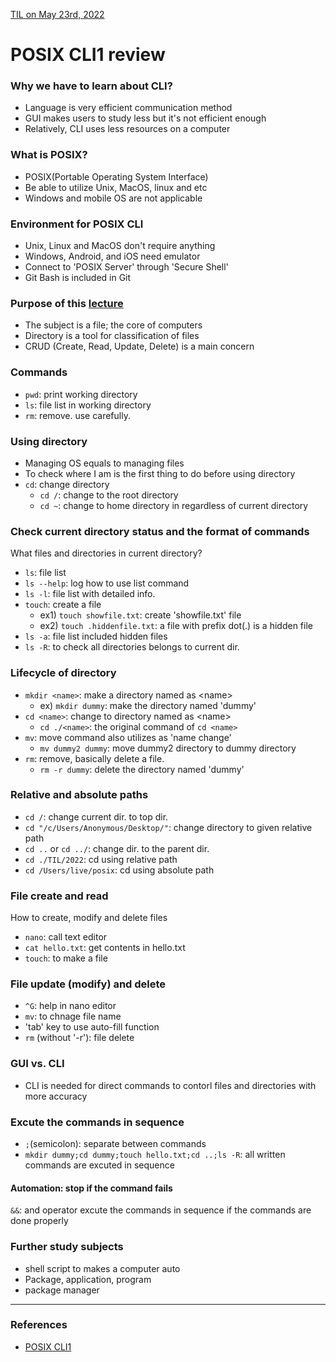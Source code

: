 [TIL on May 23rd, 2022](../TIL/2022/05-23-2022.md)
# **POSIX CLI1 review**

### Why we have to learn about CLI?
- Language is very efficient communication method
- GUI makes users to study less but it's not efficient enough
- Relatively, CLI uses less resources on a computer

### What is POSIX?
- POSIX(Portable Operating System Interface)
- Be able to utilize Unix, MacOS, linux and etc
- Windows and mobile OS are not applicable

### Environment for POSIX CLI
- Unix, Linux and MacOS don't require anything
- Windows, Android, and iOS need emulator
- Connect to 'POSIX Server' through 'Secure Shell'
- Git Bash is included in Git

### Purpose of this [lecture](#references)
- The subject is a file; the core of computers
- Directory is a tool for classification of files
- CRUD (Create, Read, Update, Delete) is a main concern

### Commands
- `pwd`: print working directory
- `ls`: file list in working directory
- `rm`: remove. use carefully.

### Using directory
- Managing OS equals to managing files
- To check where I am is the first thing to do before using directory
- `cd`: change directory
  - `cd /`: change to the root directory
  - `cd ~`: change to home directory in regardless of current directory

### Check current directory status and the format of commands
What files and directories in current directory?
- `ls`: file list
- `ls --help`: log how to use list command
- `ls -l`: file list with detailed info.
- `touch`: create a file
  - ex1) `touch showfile.txt`: create 'showfile.txt' file
  - ex2) `touch .hiddenfile.txt`: a file with prefix dot(.) is a hidden file
- `ls -a`: file list included hidden files
- `ls -R`: to check all directories belongs to current dir.

### Lifecycle of directory
- `mkdir <name>`: make a directory named as \<name> 
  - ex) `mkdir dummy`: make the directory named 'dummy'
- `cd <name>`: change to directory named as \<name>
    - `cd ./<name>`: the original command of `cd <name>`
- `mv`: move command also utilizes as 'name change'
  - `mv dummy2 dummy`: move dummy2 directory to dummy directory
- `rm`: remove, basically delete a file.
  - `rm -r dummy`: delete the directory named 'dummy'


### Relative and absolute paths
- `cd /`: change current dir. to top dir.
- `cd "/c/Users/Anonymous/Desktop/"`: change directory to given relative path
- `cd ..` or `cd ../`: change dir. to the parent dir.
- `cd ./TIL/2022`: cd using relative path
- `cd /Users/live/posix`: cd using absolute path


### File create and read
How to create, modify and delete files
- `nano`: call text editor
- `cat hello.txt`: get contents in hello.txt
- `touch`: to make a file

### File update (modify) and delete
- `^G`: help in nano editor
- `mv`: to chnage file name
- 'tab' key to use auto-fill function
- `rm` (without '-r'): file delete

### GUI vs. CLI
- CLI is needed for direct commands to contorl files and directories with more accuracy

### Excute the commands in sequence
- `;`(semicolon): separate between commands
- `mkdir dummy;cd dummy;touch hello.txt;cd ..;ls -R`: all written commands are excuted in sequence
#### Automation: stop if the command fails
`&&`: and operator excute the commands in sequence if the commands are done properly

### Further study subjects
- shell script to makes a computer auto
- Package, application, program
- package manager


___

### References
- [POSIX CLI1](https://opentutorials.org/module/3747)
